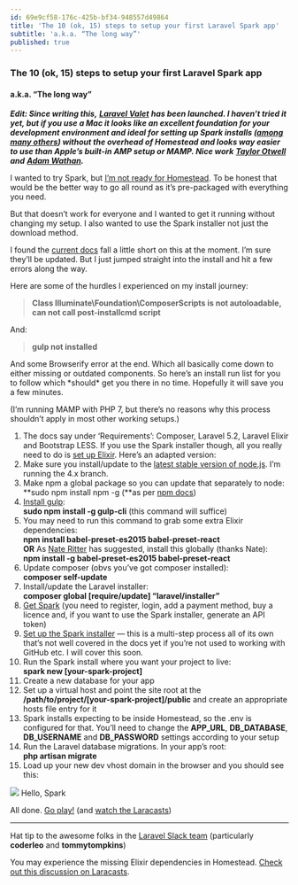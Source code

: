 ```yaml
---
id: 69e9cf58-176c-425b-bf34-948557d49864
title: 'The 10 (ok, 15) steps to setup your first Laravel Spark app'
subtitle: 'a.k.a. “The long way”'
published: true
---
```




### The 10 (ok, 15) steps to setup your first Laravel Spark app

#### a.k.a. “The long way”

***Edit: Since writing this,*** [***Laravel Valet***](https://laravel.com/docs/5.2/valet) ***has been launched. I haven’t tried it yet, but if you use a Mac it looks like an excellent foundation for your development environment and ideal for setting up Spark installs (***[***among many others***](https://laravel.com/docs/5.2/valet#introduction)***) without the overhead of Homestead and looks way easier to use than Apple’s built-in AMP setup or MAMP. Nice work*** [***Taylor Otwell***](https://medium.com/u/d694c31ce941) ***and*** [***Adam Wathan***](https://medium.com/u/2bdb4734b294)***.***

I wanted to try Spark, but [I’m not ready for Homestead](https://www.reddit.com/r/laravel/comments/4f2xkf/the_10_steps_to_setup_your_first_laravel_spark_app/d25mzlq). To be honest that would be the better way to go all round as it’s pre-packaged with everything you need.

But that doesn’t work for everyone and I wanted to get it running without changing my setup. I also wanted to use the Spark installer not just the download method.

I found the [current docs](https://spark.laravel.com/docs/1.0/installation) fall a little short on this at the moment. I’m sure they’ll be updated. But I just jumped straight into the install and hit a few errors along the way.

Here are some of the hurdles I experienced on my install journey:

> **Class Illuminate\\Foundation\\ComposerScripts is not autoloadable, can not call post-installcmd script**

And:

> **gulp not installed**

And some Browserify error at the end. Which all basically come down to either missing or outdated components. So here’s an install run list for you to follow which \*should\* get you there in no time. Hopefully it will save you a few minutes.

(I’m running MAMP with PHP 7, but there’s no reasons why this process shouldn’t apply in most other working setups.)

1. The docs say under ‘Requirements’: Composer, Laravel 5.2, Laravel Elixir and Bootstrap LESS. If you use the Spark installer though, all you really need to do is [set up Elixir](https://laravel.com/docs/5.2/elixir#installation). Here’s an adapted version:
2. Make sure you install/update to the [latest stable version of node.js](https://nodejs.org/). I’m running the 4.x branch.
3. Make npm a global package so you can update that separately to node:  
    **sudo npm install npm -g (**as per [npm docs](https://docs.npmjs.com/getting-started/installing-node))
4. [Install gulp](https://github.com/gulpjs/gulp/blob/master/docs/getting-started.md):  
    **sudo npm install -g gulp-cli** (this command will suffice)
5. You may need to run this command to grab some extra Elixir dependencies:  
    **npm install babel-preset-es2015 babel-preset-react  
    OR**  As [Nate Ritter](https://medium.com/u/2f12b13c433) has suggested, install this globally (thanks Nate):  
    **npm install -g babel-preset-es2015 babel-preset-react**
6. Update composer (obvs you’ve got composer installed):  
    **composer self-update**
7. Install/update the Laravel installer:  
    **composer global \[require/update\] “laravel/installer”**
8. [Get Spark](https://spark.laravel.com/) (you need to register, login, add a payment method, buy a licence and, if you want to use the Spark installer, generate an API token)
9. [Set up the Spark installer](https://spark.laravel.com/docs/1.0/installation#spark-installer) — this is a multi-step process all of its own that’s not well covered in the docs yet if you’re not used to working with GitHub etc. I will cover this soon.
10. Run the Spark install where you want your project to live:  
    **spark new \[your-spark-project\]**
11. Create a new database for your app
12. Set up a virtual host and point the site root at the **/path/to/project/\[your-spark-project\]/public** and create an appropriate hosts file entry for it
13. Spark installs expecting to be inside Homestead, so the .env is configured for that. You’ll need to change the **APP\_URL**, **DB\_DATABASE**, **DB\_USERNAME** and **DB\_PASSWORD** settings according to your setup
14. Run the Laravel database migrations. In your app’s root:  
    **php artisan migrate**
15. Load up your new dev vhost domain in the browser and you should see this:

![](https://cdn-images-1.medium.com/max/800/1*vRawdKMhF0KBv1mY_t5g1Q.png)
Hello, Spark

All done. [Go play!](https://spark.laravel.com/docs/1.0/quickstart) (and [watch the Laracasts](https://laracasts.com/series/laravel-spark/))





---



Hat tip to the awesome folks in the [Laravel Slack team](https://larachat.co/) (particularly **coderleo** and **tommytompkins**)

You may experience the missing Elixir dependencies in Homestead. [Check out this discussion on Laracasts](https://laracasts.com/discuss/channels/spark/spark-or-elixir-issue).

